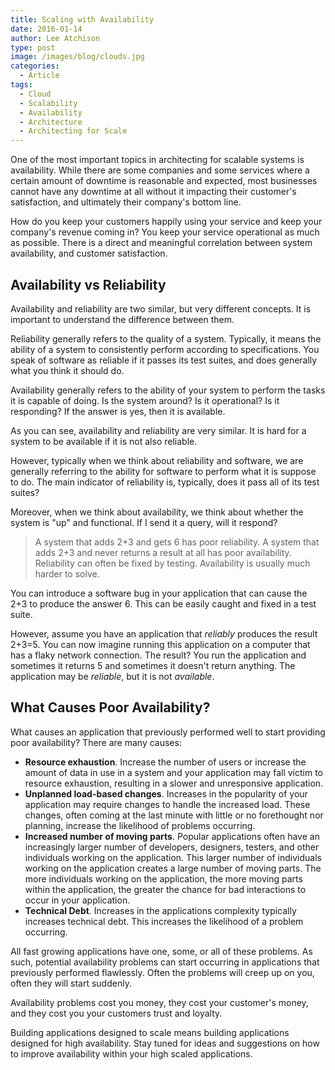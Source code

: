 ```yaml
---
title: Scaling with Availability
date: 2016-01-14
author: Lee Atchison
type: post
image: /images/blog/clouds.jpg
categories:
  - Article
tags:
  - Cloud
  - Scalability
  - Availability
  - Architecture
  - Architecting for Scale
---
```


One of the most important topics in architecting for scalable systems is availability. While there are some companies and some services where a certain amount of downtime is reasonable and expected, most businesses cannot have any downtime at all without it impacting their customer's satisfaction, and ultimately their company's bottom line.

How do you keep your customers happily using your service and keep your company's revenue coming in? You keep your service operational as much as possible. There is a direct and meaningful correlation between system availability, and customer satisfaction.

<!--more-->

## Availability vs Reliability
Availability and reliability are two similar, but very different concepts. It is important to understand the difference between them.

Reliability generally refers to the quality of a system. Typically, it means the ability of a system to consistently perform according to specifications. You speak of software as reliable if it passes its test suites, and does generally what you think it should do.

Availability generally refers to the ability of your system to perform the tasks it is capable of doing. Is the system around? Is it operational? Is it responding? If the answer is yes, then it is available.

As you can see, availability and reliability are very similar. It is hard for a system to be available if it is not also reliable.

However, typically when we think about reliability and software, we are generally referring to the ability for software to perform what it is suppose to do. The main indicator of reliability is, typically, does it pass all of its test suites?

Moreover, when we think about availability, we think about whether the system is "up" and functional. If I send it a query, will it respond?

>A system that adds 2+3 and gets 6 has poor reliability. A system that adds 2+3 and never returns a result at all has poor availability. Reliability can often be fixed by testing. Availability is usually much harder to solve.

You can introduce a software bug in your application that can cause the 2+3 to produce the answer 6. This can be easily caught and fixed in a test suite.

However, assume you have an application that _reliably_ produces the result 2+3=5. You can now imagine running this application on a computer that has a flaky network connection. The result? You run the application and sometimes it returns 5 and sometimes it doesn't return anything. The application may be _reliable_, but it is not _available_.

## What Causes Poor Availability?

What causes an application that previously performed well to start providing poor availability? There are many causes:

* **Resource exhaustion**. Increase the number of users or increase the amount of data in use in a system and your application may fall victim to resource exhaustion, resulting in a slower and unresponsive application.
* **Unplanned load-based changes**. Increases in the popularity of your application may require changes to handle the increased load. These changes, often coming at the last minute with little or no forethought nor planning, increase the likelihood of problems occurring.
* **Increased number of moving parts**. Popular applications often have an increasingly larger number of developers, designers, testers, and other individuals working on the application. This larger number of individuals working on the application creates a large number of moving parts. The more individuals working on the application, the more moving parts within the application, the greater the chance for bad interactions to occur in your application.
* **Technical Debt**. Increases in the applications complexity typically increases technical debt. This increases the likelihood of a problem occurring.

All fast growing applications have one, some, or all of these problems. As such, potential availability problems can start occurring in applications that previously performed flawlessly. Often the problems will creep up on you, often they will start suddenly.

Availability problems cost you money, they cost your customer's money, and they cost you your customers trust and loyalty.

Building applications designed to scale means building applications designed for high availability.
Stay tuned for ideas and suggestions on how to improve availability within your high scaled applications.

